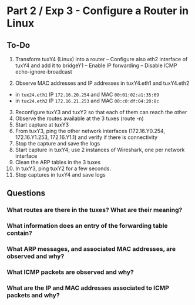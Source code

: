 # Part 2 / Exp 3 - Configure a Router in Linux

## To-Do

1. Transform tuxY4 (Linux) into a router
– Configure also eth2 interface of tuxY4 and add it to bridgeY1
– Enable IP forwarding
– Disable ICMP echo-ignore-broadcast

2. Observe MAC addresses and IP addresses in tuxY4.eth1 and tuxY4.eth2
- in `tux24.eth1` IP `172.16.20.254` and MAC `00:01:02:a1:35:69`
- in `tux24.eth2` IP `172.16.21.253` and MAC `00:c0:df:04:20:8c`

3. Reconfigure tuxY3 and tuxY2 so that each of them can reach the other
4. Observe the routes available at the 3 tuxes (route -n)
5. Start capture at tuxY3
6. From tuxY3, ping the other network interfaces (172.16.Y0.254, 172.16.Y1.253,
172.16.Y1.1) and verify if there is connectivity
7. Stop the capture and save the logs
8. Start capture in tuxY4; use 2 instances of Wireshark, one per network interface
9. Clean the ARP tables in the 3 tuxes
10. In tuxY3, ping tuxY2 for a few seconds.
11. Stop captures in tuxY4 and save logs

## Questions

### What routes are there in the tuxes? What are their meaning?



### What information does an entry of the forwarding table contain?



### What ARP messages, and associated MAC addresses, are observed and why?


### What ICMP packets are observed and why?


### What are the IP and MAC addresses associated to ICMP packets and why? 
